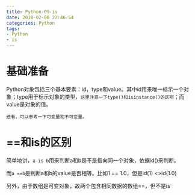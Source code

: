 ```yaml
---
title: Python-09-is
date: 2018-02-06 22:46:54
categories: Python
tags:
- Python
- is
---
```


# 基础准备

Python对象包括三个基本要素：id，type和value。其中id用来唯一标示一个对象；type用于标示对象的类型，`这里注意一下type()和isinstance()的区别`；而value是对象的值。

`还有，可以参考一下可变量和不可变量。`

# ==和is的区别

简单地讲，`a is b`用来判断a和b是不是指向同一个对象，依据id()来判断。

而`a ==b`是判断a和b的value是否相等。比如1 == 1.0，但是id(1) <>id(1.0)

另外，由于数组是可变对象，故两个包含相同数据的数组==，但不是is
